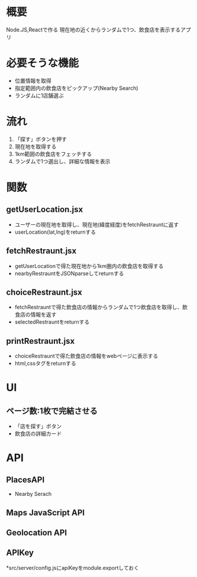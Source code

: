 # 概要
Node.JS,Reactで作る
現在地の近くからランダムで1つ、飲食店を表示するアプリ


# 必要そうな機能
* 位置情報を取得
* 指定範囲内の飲食店をピックアップ(Nearby Search)
* ランダムに1店舗選ぶ


# 流れ
1. 「探す」ボタンを押す
2. 現在地を取得する
3. 1km範囲の飲食店をフェッチする
4. ランダムで1つ選出し、詳細な情報を表示


# 関数
## getUserLocation.jsx
* ユーザーの現在地を取得し、現在地(緯度経度)をfetchRestrauntに返す
* userLocation(lat,lng)をreturnする
## fetchRestraunt.jsx
* getUserLocationで得た現在地から1km圏内の飲食店を取得する
* nearbyRestrauntをJSONparseしてreturnする
## choiceRestraunt.jsx
* fetchRestrauntで得た飲食店の情報からランダムで1つ飲食店を取得し、飲食店の情報を返す
* selectedRestrauntをreturnする
## printRestraunt.jsx
* choiceRestrauntで得た飲食店の情報をwebページに表示する
* html,cssタグをreturnする


# UI
## ページ数:1枚で完結させる
* 「店を探す」ボタン
* 飲食店の詳細カード

# API
## PlacesAPI
* Nearby Serach
## Maps JavaScript API
## Geolocation API
## APIKey
*src/server/config.jsにapiKeyをmodule.exportしておく
